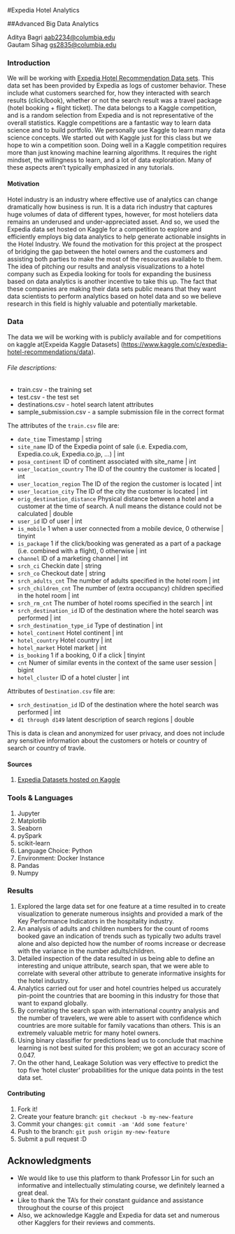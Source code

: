 #Expedia Hotel Analytics

##Advanced Big Data Analytics

Aditya Bagri         aab2234@columbia.edu                                            
Gautam Sihag         gs2835@columbia.edu   

### Introduction

We will be working with [Expedia Hotel Recommendation Data sets](https://www.kaggle.com/c/expedia-hotel-recommendations/data). This data set has been provided by Expedia as logs of customer behavior. These include what customers searched for, how they interacted with search results (click/book), whether or not the search result was a travel package (hotel booking + flight ticket).
The data belongs to a Kaggle competition, and is a random selection from Expedia and is not representative of the overall statistics.
Kaggle competitions are a fantastic way to learn data science and to build portfolio. We personally use Kaggle to learn many data science concepts. We started out with Kaggle just for this class but we hope to win a competition soon.
Doing well in a Kaggle competition requires more than just knowing machine learning algorithms. It requires the right mindset, the willingness to learn, and a lot of data exploration. Many of these aspects aren’t typically emphasized in any tutorials.

#### Motivation
Hotel industry is an industry where effective use of analytics can change dramatically how business is run. It is a data rich industry that captures huge volumes of data of different types, however, for most hoteliers data remains an underused and under-appreciated asset. And so, we used the Expedia data set hosted on Kaggle for a competition to explore and efficiently employs big data analytics to help generate actionable insights in the Hotel Industry. We found the motivation for this project at the prospect of bridging the gap between the hotel owners and the customers and assisting both parties to make the most of the resources available to them. The idea of pitching our results and analysis visualizations to a hotel company such as Expedia looking for tools for expanding the business based on data analytics is another incentive to take this up. The fact that these companies are making their data sets public means that they want data scientists to perform analytics based on hotel data and so we believe research in this field is highly valuable and potentially marketable.


### Data
The data we will be working with is publicly available and for competitions on kaggle at[Expeida Kaggle Datasets] (https://www.kaggle.com/c/expedia-hotel-recommendations/data).  



###### File descriptions:

- train.csv - the training set
- test.csv - the test set
- destinations.csv - hotel search latent attributes
- sample_submission.csv - a sample submission file in the correct format


The attributes of the `train.csv` file are:

- `date_time`	Timestamp	| string
- `site_name`	ID of the Expedia point of sale (i.e. Expedia.com, Expedia.co.uk, Expedia.co.jp, ...)	| int
- `posa_continent`	ID of continent associated with site_name	| int
- `user_location_country`	The ID of the country the customer is located	| int
- `user_location_region`	The ID of the region the customer is located	| int
- `user_location_city`	The ID of the city the customer is located	| int
- `orig_destination_distance`	Physical distance between a hotel and a customer at the time of search. A null means the distance could not be calculated	| double
- `user_id`	ID of user	| int
- `is_mobile`	1 when a user connected from a mobile device, 0 otherwise	| tinyint
- `is_package`	1 if the click/booking was generated as a part of a package (i.e. combined with a flight), 0 otherwise	| int
- `channel`	ID of a marketing channel	| int
- `srch_ci`	Checkin date	| string
- `srch_co`	Checkout date	| string
- `srch_adults_cnt`	The number of adults specified in the hotel room	| int
- `srch_children_cnt`	The number of (extra occupancy) children specified in the hotel room	| int
- `srch_rm_cnt`	The number of hotel rooms specified in the search	| int
- `srch_destination_id`	ID of the destination where the hotel search was performed	| int
- `srch_destination_type_id`	Type of destination	| int
- `hotel_continent`	Hotel continent	| int
- `hotel_country`	Hotel country	| int
- `hotel_market`	Hotel market	| int
- `is_booking`	1 if a booking, 0 if a click	| tinyint
- `cnt`	Numer of similar events in the context of the same user session	| bigint
- `hotel_cluster`	ID of a hotel cluster	| int

Attributes of `Destination.csv` file are:
- `srch_destination_id`	ID of the destination where the hotel search was performed	| int
- `d1 through d149`	latent description of search regions	| double

This is data is clean and anonymized for user privacy, and does not include any sensitive information about the customers or hotels or country of search or country of travle.


#### Sources
1. [Expedia Datasets hosted on Kaggle](https://www.kaggle.com/c/expedia-hotel-recommendations/data)


### Tools & Languages

1. Jupyter
2. Matplotlib
3. Seaborn
4. pySpark
5. scikit-learn
6. Language Choice: Python
7. Environment: Docker Instance
8. Pandas
9. Numpy
 
### Results

1. Explored the large data set for one feature at a time resulted in to create visualization to generate numerous insights and provided a mark of the Key Performance Indicators in the hospitality industry.
2. An analysis of adults and children numbers for the count of rooms booked gave an indication of trends such as typically two adults travel alone and also depicted how the number of rooms increase or decrease with the variance in the number adults/children.
3. Detailed inspection of the data resulted in us being able to define an interesting and unique attribute, search span, that we were able to correlate with several other attribute to generate informative insights for the hotel industry.
4. Analytics carried out for user and hotel countries helped us accurately pin-point the countries that are booming in this industry for those that want to expand globally.
5. By correlating the search span with international country analysis and the number of travelers, we were able to assert with confidence which countries are more suitable for family vacations than others. This is an extremely valuable metric for many hotel owners. 
6. Using binary classifier for predictions lead us to conclude that machine learning is not best suited for this problem; we got an accuracy score of 0.047. 
7. On the other hand, Leakage Solution was very effective to predict the top five ‘hotel cluster’ probabilities for the unique data points in the test data set.



#### Contributing
1. Fork it!
2. Create your feature branch: `git checkout -b my-new-feature`
3. Commit your changes: `git commit -am 'Add some feature'`
4. Push to the branch: `git push origin my-new-feature`
5. Submit a pull request :D 

## Acknowledgments

* We would like to use this platform to thank Professor Lin for such an informative and intellectually stimulating course, we definitely learned a great deal.
* Like to thank the TA’s for their constant guidance and assistance throughout the course of this project
* Also, we acknowledge Kaggle and Expedia for data set and numerous other Kagglers for their reviews and comments. 
